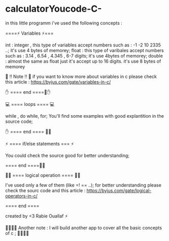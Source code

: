 # calculatorYoucode-C-

in this little programm i've used the following concepts : 

 ====⚡ Variables ⚡=== 

int : integer , this type of variables accept numbers such as : -1 -2 10 2335 ..; it's use 4 bytes of memorey;
float : this type of varibales accept numbers such as : 3.14 , 6.54 , 4.345 , 6-7 digits;  it's use 4bytes of memorey;
double : almost the same as float just it's accept up to 16 digits. it's use 8 bytes of memorey


📛 !! Note !! 📛
if you want to know more about variables in c please check this article : https://byjus.com/gate/variables-in-c/


✋ ====  end ====🏻✋

💻 ==== loops ==== 💻 

while , do while, for; 
You'll find some examples with good explantition in the source code;

✋ ==== end ==== ✋🏻


⚡ ==== if/else statements === ⚡

You could check the source good for better understanding;

==== end ====✋🏻

👨‍💻 ==== logical operation ==== 👨‍💻

I've used only a few of them (like =! == ..);
for better understanding please check the sourc code and this article : https://byjus.com/gate/logical-operators-in-c/

==== end ====

created by <3 Rabie Ouallaf ⚡

📛📛📛📛
Another note : 
I will build another app to cover all the basic concepts of c ;
📛📛📛📛

